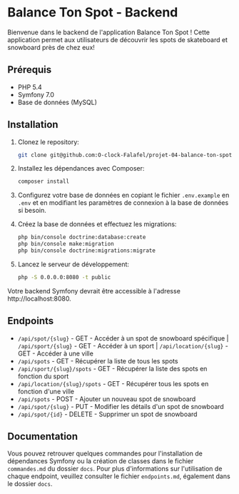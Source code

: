 # Balance Ton Spot - Backend

Bienvenue dans le backend de l'application Balance Ton Spot ! Cette application permet aux utilisateurs de découvrir les spots de skateboard et snowboard près de chez eux!

## Prérequis

- PHP 5.4
- Symfony 7.0
- Base de données (MySQL)

## Installation

1. Clonez le repository:

    ```bash
    git clone git@github.com:O-clock-Falafel/projet-04-balance-ton-spot-back.git
    ```

2. Installez les dépendances avec Composer:

    ```bash
    composer install
    ```

3. Configurez votre base de données en copiant le fichier `.env.example` en `.env` et en modifiant les paramètres de connexion à la base de données si besoin.

4. Créez la base de données et effectuez les migrations:

    ```bash
    php bin/console doctrine:database:create
    php bin/console make:migration
    php bin/console doctrine:migrations:migrate
    ```

5. Lancez le serveur de développement:

    ```bash
    php -S 0.0.0.0:8080 -t public
    ```

Votre backend Symfony devrait être accessible à l'adresse http://localhost:8080.

## Endpoints

- `/api/spot/{slug}` - GET - Accéder à un spot de snowboard spécifique
| `/api/sport/{slug}` - GET - Accéder à un sport 
| `/api/location/{slug}` - GET - Accéder à une ville 
- `/api/spots` - GET - Récupérer la liste de tous les spots
- `/api/sport/{slug}/spots` - GET - Récupérer la liste des spots en fonction du sport
- `/api/location/{slug}/spots` - GET - Récupérer tous les spots en fonction d'une ville
- `/api/spots` - POST - Ajouter un nouveau spot de snowboard
- `/api/spot/{slug}` - PUT - Modifier les détails d'un spot de snowboard
- `/api/spot/{id}` - DELETE - Supprimer un spot de snowboard

## Documentation

Vous pouvez retrouver quelques commandes pour l'installation de dépendances Symfony ou la création de classes dans le fichier `commandes.md` du dossier `docs`.
Pour plus d'informations sur l'utilisation de chaque endpoint, veuillez consulter le fichier `endpoints.md`, également dans le dossier `docs`.
